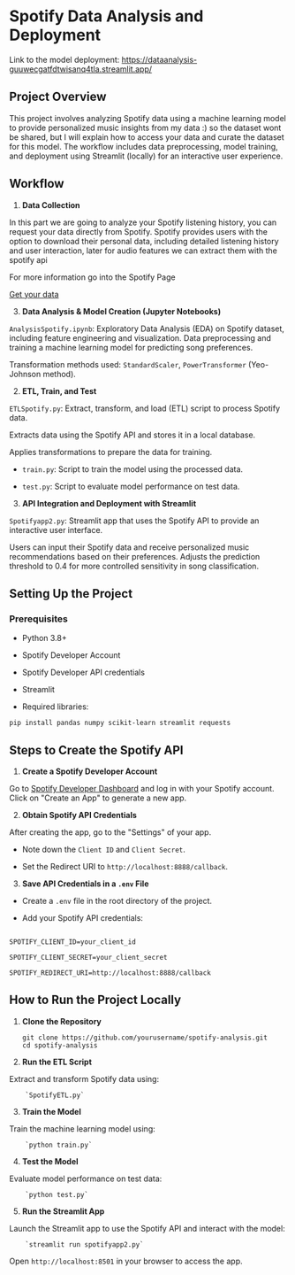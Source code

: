 #  Spotify Data Analysis and Deployment

Link to the model deployment: https://dataanalysis-guuwecgatfdtwisanq4tla.streamlit.app/


##  Project Overview

This project involves analyzing Spotify data using a machine learning model to provide personalized music insights from my data :) so the dataset wont be shared, but I will explain how to access your data and curate the dataset for this model. The workflow includes data preprocessing, model training, and deployment using Streamlit (locally) for an interactive user experience.


##  Workflow

1.  **Data Collection**

In this part we are going to analyze your Spotify listening history, you can request your data directly from Spotify. Spotify provides users with the option to download their personal data, including detailed listening history and user interaction, later for audio features we can extract them with the spotify api

For more information go into the Spotify Page 

[Get your data](https://support.spotify.com/us/article/data-rights-and-privacy-settings/)



3.  **Data Analysis & Model Creation (Jupyter Notebooks)**

`AnalysisSpotify.ipynb`: Exploratory Data Analysis (EDA) on Spotify dataset, including feature engineering and visualization. Data preprocessing and training a machine learning model for predicting song preferences.

Transformation methods used: `StandardScaler`, `PowerTransformer` (Yeo-Johnson method).

  

2.  **ETL, Train, and Test**

 `ETLSpotify.py`: Extract, transform, and load (ETL) script to process Spotify data.

Extracts data using the Spotify API and stores it in a local database.

Applies transformations to prepare the data for training.

-  `train.py`: Script to train the model using the processed data.

-  `test.py`: Script to evaluate model performance on test data.

  

3.  **API Integration and Deployment with Streamlit**

  `Spotifyapp2.py`: Streamlit app that uses the Spotify API to provide an interactive user interface.

Users can input their Spotify data and receive personalized music recommendations based on their preferences.
Adjusts the prediction threshold to 0.4 for more controlled sensitivity in song classification.

  

##  Setting Up the Project

  

###  Prerequisites

- Python 3.8+

- Spotify Developer Account

- Spotify Developer API credentials

- Streamlit

- Required libraries:

```
pip install pandas numpy scikit-learn streamlit requests
```

##  Steps to Create the Spotify API

1.  **Create a Spotify Developer Account**

Go to [Spotify Developer Dashboard](https://developer.spotify.com/dashboard) and log in with your Spotify account.
Click on "Create an App" to generate a new app.

  

2.  **Obtain Spotify API Credentials**

 After creating the app, go to the "Settings" of your app.

- Note down the `Client ID` and `Client Secret`.

- Set the Redirect URI to `http://localhost:8888/callback`.

  

3.  **Save API Credentials in a `.env` File**

- Create a `.env` file in the root directory of the project.

- Add your Spotify API credentials:

```env

SPOTIFY_CLIENT_ID=your_client_id

SPOTIFY_CLIENT_SECRET=your_client_secret

SPOTIFY_REDIRECT_URI=http://localhost:8888/callback

```
## How to Run the Project Locally

1. **Clone the Repository**
   ```
   git clone https://github.com/yourusername/spotify-analysis.git
   cd spotify-analysis
   ```

2.  **Run the ETL Script**
    
Extract and transform Spotify data using:

        `SpotifyETL.py` 
        
3.  **Train the Model**
    
Train the machine learning model using:
        
        `python train.py` 
        
4.  **Test the Model**
    
 Evaluate model performance on test data:
        
        `python test.py` 
        
5.  **Run the Streamlit App**
    
 Launch the Streamlit app to use the Spotify API and interact with the model:

        
        `streamlit run spotifyapp2.py` 
        
 Open  `http://localhost:8501`  in your browser to access the app.
   